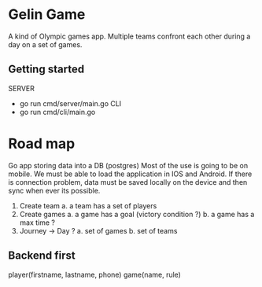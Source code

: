 # Gelin Game

A kind of Olympic games app. Multiple teams confront each other during a day on a set of games.

## Getting started

SERVER
- go run cmd/server/main.go
CLI
- go run cmd/cli/main.go

# Road map

Go app storing data into a DB (postgres)
Most of the use is going to be on mobile. We must be able to load the application in IOS and Android. 
If there is connection problem, data must be saved locally on the device and then sync when ever its possible.

1. Create team 
  a. a team has a set of players
2. Create games
  a. a game has a goal (victory condition ?)
  b. a game has a max time ?
3. Journey -> Day ?
  a. set of games 
  b. set of teams

## Backend first
player(firstname, lastname, phone)
game(name, rule)
